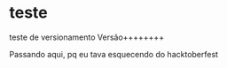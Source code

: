 teste
=====

teste de versionamento
Versão++++++++

Passando aqui, pq eu tava esquecendo do hacktoberfest
